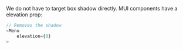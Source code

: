 We do not have to target box shadow directly.
MUI components have a elevation prop:

```javascript
// Removes the shadow
<Menu
    elevation={0}
>

```